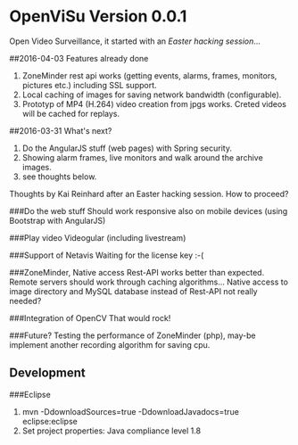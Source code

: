 # OpenViSu Version 0.0.1
Open Video Surveillance, it started with an *Easter hacking session*...

##2016-04-03 Features already done
1. ZoneMinder rest api works (getting events, alarms, frames, monitors, pictures etc.) including SSL support.
2. Local caching of images for saving network bandwidth (configurable).
3. Prototyp of MP4 (H.264) video creation from jpgs works. Creted videos will be cached for replays.

##2016-03-31 What's next?
1. Do the AngularJS stuff (web pages) with Spring security.
2. Showing alarm frames, live monitors and walk around the archive images.
3. see thoughts below.

Thoughts by Kai Reinhard after an Easter hacking session. How to proceed?

###Do the web stuff
Should work responsive also on mobile devices (using Bootstrap with AngularJS)

###Play video
Videogular (including livestream)

###Support of Netavis
Waiting for the license key :-(

###ZoneMinder, Native access
Rest-API works better than expected. Remote servers should work through caching algorithms...
Native access to image directory and MySQL database instead of Rest-API not really needed?

###Integration of OpenCV
That would rock!

###Future?
Testing the performance of ZoneMinder (php), may-be implement another recording algorithm for saving cpu.



## Development

###Eclipse
1. mvn -DdownloadSources=true -DdownloadJavadocs=true  eclipse:eclipse
2. Set project properties: Java compliance level 1.8

